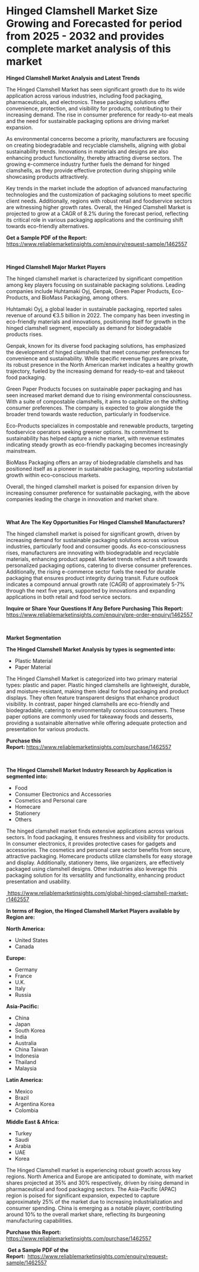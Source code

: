 <p><h1>Hinged Clamshell Market Size Growing and Forecasted for period from 2025 - 2032 and provides complete market analysis of this market</h1></p><p><strong>Hinged Clamshell Market Analysis and Latest Trends</strong></p>
<p><p>The Hinged Clamshell Market has seen significant growth due to its wide application across various industries, including food packaging, pharmaceuticals, and electronics. These packaging solutions offer convenience, protection, and visibility for products, contributing to their increasing demand. The rise in consumer preference for ready-to-eat meals and the need for sustainable packaging options are driving market expansion.</p><p>As environmental concerns become a priority, manufacturers are focusing on creating biodegradable and recyclable clamshells, aligning with global sustainability trends. Innovations in materials and designs are also enhancing product functionality, thereby attracting diverse sectors. The growing e-commerce industry further fuels the demand for hinged clamshells, as they provide effective protection during shipping while showcasing products attractively.</p><p>Key trends in the market include the adoption of advanced manufacturing technologies and the customization of packaging solutions to meet specific client needs. Additionally, regions with robust retail and foodservice sectors are witnessing higher growth rates. Overall, the Hinged Clamshell Market is projected to grow at a CAGR of 8.2% during the forecast period, reflecting its critical role in various packaging applications and the continuing shift towards eco-friendly alternatives.</p></p>
<p><strong>Get a Sample PDF of the Report:&nbsp;</strong> <a href="https://www.reliablemarketinsights.com/enquiry/request-sample/1462557?utm_campaign=2593&utm_medium=2&utm_source=Github&utm_content=ia&utm_term=15042025&utm_id=hinged-clamshell">https://www.reliablemarketinsights.com/enquiry/request-sample/1462557</a></p>
<p>&nbsp;</p>
<p><strong>Hinged Clamshell Major Market Players</strong></p>
<p><p>The hinged clamshell market is characterized by significant competition among key players focusing on sustainable packaging solutions. Leading companies include Huhtamaki Oyj, Genpak, Green Paper Products, Eco-Products, and BioMass Packaging, among others.</p><p>Huhtamaki Oyj, a global leader in sustainable packaging, reported sales revenue of around €3.5 billion in 2022. The company has been investing in eco-friendly materials and innovations, positioning itself for growth in the hinged clamshell segment, especially as demand for biodegradable products rises.</p><p>Genpak, known for its diverse food packaging solutions, has emphasized the development of hinged clamshells that meet consumer preferences for convenience and sustainability. While specific revenue figures are private, its robust presence in the North American market indicates a healthy growth trajectory, fueled by the increasing demand for ready-to-eat and takeout food packaging.</p><p>Green Paper Products focuses on sustainable paper packaging and has seen increased market demand due to rising environmental consciousness. With a suite of compostable clamshells, it aims to capitalize on the shifting consumer preferences. The company is expected to grow alongside the broader trend towards waste reduction, particularly in foodservice.</p><p>Eco-Products specializes in compostable and renewable products, targeting foodservice operators seeking greener options. Its commitment to sustainability has helped capture a niche market, with revenue estimates indicating steady growth as eco-friendly packaging becomes increasingly mainstream.</p><p>BioMass Packaging offers an array of biodegradable clamshells and has positioned itself as a pioneer in sustainable packaging, reporting substantial growth within eco-conscious markets.</p><p>Overall, the hinged clamshell market is poised for expansion driven by increasing consumer preference for sustainable packaging, with the above companies leading the charge in innovation and market share.</p></p>
<p>&nbsp;</p>
<p><strong>What Are The Key Opportunities For Hinged Clamshell Manufacturers?</strong></p>
<p><p>The hinged clamshell market is poised for significant growth, driven by increasing demand for sustainable packaging solutions across various industries, particularly food and consumer goods. As eco-consciousness rises, manufacturers are innovating with biodegradable and recyclable materials, enhancing product appeal. Market trends reflect a shift towards personalized packaging options, catering to diverse consumer preferences. Additionally, the rising e-commerce sector fuels the need for durable packaging that ensures product integrity during transit. Future outlook indicates a compound annual growth rate (CAGR) of approximately 5-7% through the next five years, supported by innovations and expanding applications in both retail and food service sectors.</p></p>
<p><strong>Inquire or Share Your Questions If Any Before Purchasing This Report:</strong> <a href="https://www.reliablemarketinsights.com/enquiry/pre-order-enquiry/1462557?utm_campaign=2593&utm_medium=2&utm_source=Github&utm_content=ia&utm_term=15042025&utm_id=hinged-clamshell">https://www.reliablemarketinsights.com/enquiry/pre-order-enquiry/1462557</a></p>
<p>&nbsp;</p>
<p><strong>Market Segmentation</strong></p>
<p><strong>The Hinged Clamshell Market Analysis by types is segmented into:</strong></p>
<p><ul><li>Plastic Material</li><li>Paper Material</li></ul></p>
<p><p>The Hinged Clamshell Market is categorized into two primary material types: plastic and paper. Plastic hinged clamshells are lightweight, durable, and moisture-resistant, making them ideal for food packaging and product displays. They often feature transparent designs that enhance product visibility. In contrast, paper hinged clamshells are eco-friendly and biodegradable, catering to environmentally conscious consumers. These paper options are commonly used for takeaway foods and desserts, providing a sustainable alternative while offering adequate protection and presentation for various products.</p></p>
<p><strong>Purchase this Report:&nbsp;</strong><a href="https://www.reliablemarketinsights.com/purchase/1462557?utm_campaign=2593&utm_medium=2&utm_source=Github&utm_content=ia&utm_term=15042025&utm_id=hinged-clamshell">https://www.reliablemarketinsights.com/purchase/1462557</a></p>
<p>&nbsp;</p>
<p><strong>The Hinged Clamshell Market Industry Research by Application is segmented into:</strong></p>
<p><ul><li>Food</li><li>Consumer Electronics and Accessories</li><li>Cosmetics and Personal care</li><li>Homecare</li><li>Stationery</li><li>Others</li></ul></p>
<p><p>The hinged clamshell market finds extensive applications across various sectors. In food packaging, it ensures freshness and visibility for products. In consumer electronics, it provides protective cases for gadgets and accessories. The cosmetics and personal care sector benefits from secure, attractive packaging. Homecare products utilize clamshells for easy storage and display. Additionally, stationery items, like organizers, are effectively packaged using clamshell designs. Other industries also leverage this packaging solution for its versatility and functionality, enhancing product presentation and usability.</p></p>
<p><a href="https://www.reliablemarketinsights.com/global-hinged-clamshell-market-r1462557?utm_campaign=2593&utm_medium=2&utm_source=Github&utm_content=ia&utm_term=15042025&utm_id=hinged-clamshell">&nbsp;https://www.reliablemarketinsights.com/global-hinged-clamshell-market-r1462557</a></p>
<p><strong>In terms of Region, the Hinged Clamshell Market Players available by Region are:</strong></p>
<p>
    <p> <strong> North America: </strong>
        <ul>
            <li>United States</li>
            <li>Canada</li>
        </ul>
        </p> 
    <p> <strong> Europe: </strong>
        <ul>
            <li>Germany</li>
            <li>France</li>
            <li>U.K.</li>
            <li>Italy</li>
            <li>Russia</li>
        </ul>
        </p> 
    <p> <strong> Asia-Pacific: </strong>
        <ul>
            <li>China</li>
            <li>Japan</li>
            <li>South Korea</li>
            <li>India</li>
            <li>Australia</li>
            <li>China Taiwan</li>
            <li>Indonesia</li>
            <li>Thailand</li>
            <li>Malaysia</li>
        </ul>
        </p> 
    <p> <strong> Latin America: </strong>
        <ul>
            <li>Mexico</li>
            <li>Brazil</li>
            <li>Argentina Korea</li>
            <li>Colombia</li>
        </ul>
        </p> 
    <p> <strong> Middle East & Africa: </strong>
        <ul>
            <li>Turkey</li>
            <li>Saudi</li>
            <li>Arabia</li>
            <li>UAE</li>
            <li>Korea</li>
        </ul>
    </p>
    </p>
<p><p>The Hinged Clamshell market is experiencing robust growth across key regions. North America and Europe are anticipated to dominate, with market shares projected at 35% and 30% respectively, driven by rising demand in pharmaceutical and food packaging sectors. The Asia-Pacific (APAC) region is poised for significant expansion, expected to capture approximately 25% of the market due to increasing industrialization and consumer spending. China is emerging as a notable player, contributing around 10% to the overall market share, reflecting its burgeoning manufacturing capabilities.</p></p>
<p><strong>Purchase this Report: </strong><a href="https://www.reliablemarketinsights.com/purchase/1462557?utm_campaign=2593&utm_medium=2&utm_source=Github&utm_content=ia&utm_term=15042025&utm_id=hinged-clamshell">https://www.reliablemarketinsights.com/purchase/1462557</a></p>
<p>&nbsp;<strong>Get a Sample PDF of the Report:&nbsp;&nbsp;</strong><a href="https://www.reliablemarketinsights.com/enquiry/request-sample/1462557?utm_campaign=2593&utm_medium=2&utm_source=Github&utm_content=ia&utm_term=15042025&utm_id=hinged-clamshell">https://www.reliablemarketinsights.com/enquiry/request-sample/1462557</a></p>
<p><strong></strong></p>
<p><p></p><p></p><p></p></p>